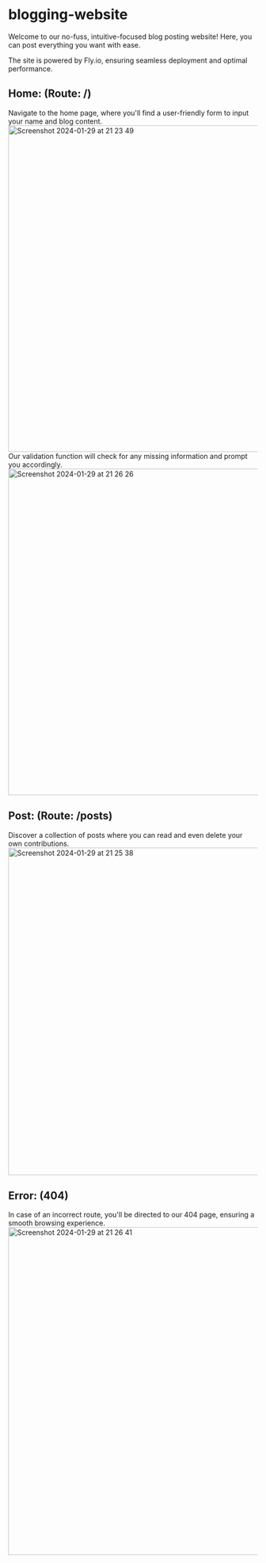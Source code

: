 # blogging-website
Welcome to our no-fuss, intuitive-focused blog posting website! Here, you can post everything you want with ease.

The site is powered by Fly.io, ensuring seamless deployment and optimal performance.

## Home: (Route: /)
Navigate to the home page, where you'll find a user-friendly form to input your name and blog content. 
<img width="659" alt="Screenshot 2024-01-29 at 21 23 49" src="https://github.com/FAC29A/blogging-website/assets/128807685/ac1e7428-5e8e-4cb1-afc0-3644d58ad579">
Our validation function will check for any missing information and prompt you accordingly.
<img width="659" alt="Screenshot 2024-01-29 at 21 26 26" src="https://github.com/FAC29A/blogging-website/assets/128807685/acc87ec1-aaad-4da6-bad8-a22a47dc6d29">

## Post: (Route: /posts)
Discover a collection of posts where you can read and even delete your own contributions.
<img width="661" alt="Screenshot 2024-01-29 at 21 25 38" src="https://github.com/FAC29A/blogging-website/assets/128807685/0ee0f579-1ae5-44ef-b191-89da7ec1a2ec">


## Error: (404)
In case of an incorrect route, you'll be directed to our 404 page, ensuring a smooth browsing experience.
<img width="662" alt="Screenshot 2024-01-29 at 21 26 41" src="https://github.com/FAC29A/blogging-website/assets/128807685/9fad34ad-332d-419d-9712-6f6c7254fa3b">



